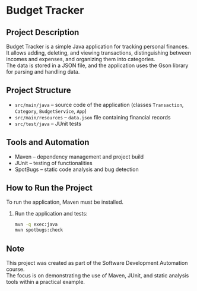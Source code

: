 # Budget Tracker

## Project Description  
Budget Tracker is a simple Java application for tracking personal finances.  
It allows adding, deleting, and viewing transactions, distinguishing between incomes and expenses, and organizing them into categories.  
The data is stored in a JSON file, and the application uses the Gson library for parsing and handling data.  

## Project Structure  
- `src/main/java` – source code of the application (classes `Transaction`, `Category`, `BudgetService`, `App`)  
- `src/main/resources` – `data.json` file containing financial records  
- `src/test/java` – JUnit tests  

## Tools and Automation  
- Maven – dependency management and project build  
- JUnit – testing of functionalities  
- SpotBugs – static code analysis and bug detection  

## How to Run the Project  
To run the application, Maven must be installed.  

1. Run the application and tests:  
   ```bash
   mvn -q exec:java
   mvn spotbugs:check

## Note  
This project was created as part of the Software Development Automation course.  
The focus is on demonstrating the use of Maven, JUnit, and static analysis tools within a practical example.

